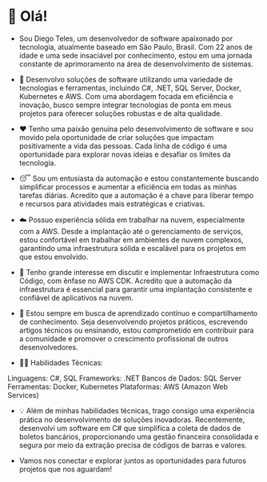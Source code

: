 # 👋 Olá!

* Sou Diego Teles, um desenvolvedor de software apaixonado por tecnologia, atualmente baseado em São Paulo, Brasil. Com 22 anos de idade e uma sede insaciável por conhecimento, estou em uma jornada constante de aprimoramento na área de desenvolvimento de 
  sistemas.

* 🔭 Desenvolvo soluções de software utilizando uma variedade de tecnologias e ferramentas, incluindo C#, .NET, SQL Server, Docker, Kubernetes e AWS. Com uma abordagem focada em eficiência e inovação, busco sempre integrar tecnologias de ponta em meus           projetos para oferecer soluções robustas e de alta qualidade.

* ❤️ Tenho uma paixão genuína pelo desenvolvimento de software e sou movido pela oportunidade de criar soluções que impactam positivamente a vida das pessoas. Cada linha de código é uma oportunidade para explorar novas ideias e desafiar os limites da         
   tecnologia.
   
* 😴 Sou um entusiasta da automação e estou constantemente buscando simplificar processos e aumentar a eficiência em todas as minhas tarefas diárias. Acredito que a automação é a chave para liberar tempo e recursos para atividades mais estratégicas e 
   criativas.
   
* ☁️ Possuo experiência sólida em trabalhar na nuvem, especialmente com a AWS. Desde a implantação até o gerenciamento de serviços, estou confortável em trabalhar em ambientes de nuvem complexos, garantindo uma infraestrutura sólida e escalável para os 
   projetos em que estou envolvido.

* 💬 Tenho grande interesse em discutir e implementar Infraestrutura como Código, com ênfase no AWS CDK. Acredito que a automação da infraestrutura é essencial para garantir uma implantação consistente e confiável de aplicativos na nuvem.

* 📘 Estou sempre em busca de aprendizado contínuo e compartilhamento de conhecimento. Seja desenvolvendo projetos práticos, escrevendo artigos técnicos ou ensinando, estou comprometido em contribuir para a comunidade e promover o crescimento 
  profissional 
  de outros desenvolvedores.
   
* 🤝🚀 Habilidades Técnicas:

Linguagens: C#, SQL
Frameworks: .NET
Bancos de Dados: SQL Server
Ferramentas: Docker, Kubernetes
Plataformas: AWS (Amazon Web Services)

* 💡 Além de minhas habilidades técnicas, trago consigo uma experiência prática no desenvolvimento de soluções inovadoras. Recentemente, desenvolvi um software em C# que simplifica a coleta de dados de boletos bancários, proporcionando uma gestão financeira consolidada e segura por meio da extração precisa de códigos de barras e valores.

* Vamos nos conectar e explorar juntos as oportunidades para futuros projetos que nos aguardam!
